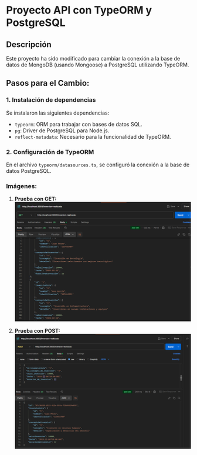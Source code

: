 # Proyecto API con TypeORM y PostgreSQL

## Descripción
Este proyecto ha sido modificado para cambiar la conexión a la base de datos de MongoDB (usando Mongoose) a PostgreSQL utilizando TypeORM.

## Pasos para el Cambio:

### 1. Instalación de dependencias
Se instalaron las siguientes dependencias:
- `typeorm`: ORM para trabajar con bases de datos SQL.
- `pg`: Driver de PostgreSQL para Node.js.
- `reflect-metadata`: Necesario para la funcionalidad de TypeORM.

### 2. Configuración de TypeORM
En el archivo `typeorm/datasources.ts`, se configuró la conexión a la base de datos PostgreSQL.

### Imágenes:

1. **Prueba con GET:**
![alt text](./screenshots/get.png)


2. **Prueba con POST:**
![alt text](./screenshots/post.png)